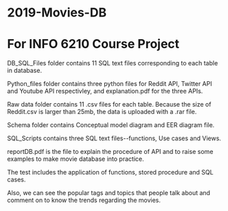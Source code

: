 # 2019-Movies-DB

# For INFO 6210 Course Project

DB_SQL_Files folder contains 11 SQL text files corresponding to each table in database.


Python_files folder contains three python files for Reddit API, Twitter API and Youtube API respectivley, and explanation.pdf for the three APIs.

Raw data folder contains 11 .csv files for each table. Because the size of Reddit.csv is larger than 25mb, the data is uploaded with a .rar file.

Schema folder contains Conceptual model diagram and EER diagram file.

SQL_Scripts contains three SQL text files--functions, Use cases and Views.

reportDB.pdf is the file to explain the procedure of API and to raise some examples to make movie database into practice.

The test includes the application of functions, stored procedure and SQL cases.

Also, we can see the popular tags and topics that people talk about and comment on to know the trends regarding the movies.
